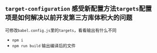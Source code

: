 ## `target-configuration` 感受新配置方法`targets`配置项是如何解决以前开发第三方库体积大的问题

可修改`babel.config.js`里的`targets`，看看输出有什么不同

- `npm i`
- `npm run build` 输出编译后的文件